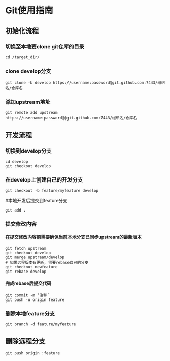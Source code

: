 # Git使用指南
## 初始化流程
### 切换至本地要clone git仓库的目录
```shell
cd /target_dir/
```
### clone develop分支
```shell
git clone -b develop https://username:password@git.github.com:7443/组织名/仓库名
```
### 添加upstream地址

```shell
git remote add upstream https://username:password@@git.github.com:7443/组织名/仓库名
```

## 开发流程
### 切换到develop分支
```
cd develop
git checkout develop
```
### 在develop上创建自己的开发分支
```shell
git checkout -b feature/myfeature develop
```
#本地开发后提交到feature分支 
```shell
git add . 
```
### 提交修改内容
#### 在提交修改内容前需要确保当前本地分支已同步upstream的最新版本
```shell
git fetch upstream
git checkout develop
git merge upstream/develop
# 如果远程版本有更新, 需要rebase自己的分支
git checkout newfeature
git rebase develop
```
#### 完成rebase后提交代码
```
git commit -m ‘注释’ 
git push -u origin feature
```
### 删除本地feature分支

```
git branch -d feature/myfeature
```
## 删除远程分支
```
git push origin :feature
```

